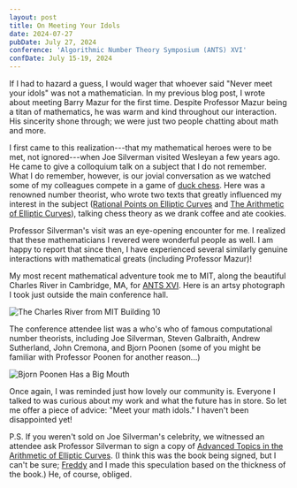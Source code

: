 ```yaml
---
layout: post
title: On Meeting Your Idols
date: 2024-07-27
pubDate: July 27, 2024
conference: 'Algorithmic Number Theory Symposium (ANTS) XVI'
confDate: July 15-19, 2024
---
```


If I had to hazard a guess, I would wager that whoever said "Never meet your idols" was not a mathematician.  In my previous blog post, I wrote about meeting Barry Mazur for the first time.  Despite Professor Mazur being a titan of mathematics, he was warm and kind throughout our interaction.  His sincerity shone through; we were just two people chatting about math and more.   

I first came to this realization---that my mathematical heroes were to be met, not ignored---when Joe Silverman visited Wesleyan a few years ago.  He came to give a colloquium talk on a subject that I do not remember.  What I do remember, however, is our jovial conversation as we watched some of my colleagues compete in a game of [duck chess](https://www.chess.com/terms/duck-chess).  Here was a renowned number theorist, who wrote two texts that greatly influenced my interest in the subject ([Rational Points on Elliptic Curves](https://link.springer.com/book/10.1007/978-3-319-18588-0) and 
[The Arithmetic of Elliptic Curves](https://link.springer.com/book/10.1007/978-0-387-09494-6)), talking chess theory as we drank coffee and ate cookies. 

Professor Silverman's visit was an eye-opening encounter for me.  I realized that these mathematicians I revered were wonderful people as well.  I am happy to report that since then, I have experienced several similarly genuine interactions with mathematical greats (including Professor Mazur)!

My most recent mathematical adventure took me to MIT, along the beautiful Charles River in Cambridge, MA, for [ANTS XVI](https://antsmath.org/ANTSXVI/).  Here is an artsy photograph I took just outside the main conference hall.

![The Charles River from MIT Building 10](https://zporat.github.io/files/pictures/ANTS_2024.jpg "The Charles River from MIT Building 10")

The conference attendee list was a who's who of famous computational number theorists, including Joe Silverman, Steven Galbraith, Andrew Sutherland, John Cremona, and Bjorn Poonen (some of you might be familiar with Professor Poonen for another reason...)

![Bjorn Poonen Has a Big Mouth](https://zporat.github.io/files/pictures/Poonen.jpg "Bjorn Poonen Has a Big Mouth") 

Once again, I was reminded just how lovely our community is.  Everyone I talked to was curious about my work and what the future has in store.  So let me offer a piece of advice: "Meet your math idols." I haven't been disappointed yet!     

P.S. If you weren't sold on Joe Silverman's celebrity, we witnessed an attendee ask Professor Silverman to sign a copy of [Advanced Topics in the Arithmetic of Elliptic Curves](https://link.springer.com/book/10.1007/978-1-4612-0851-8).  (I think this was the book being signed, but I can't be sure; [Freddy](https://fsaia.github.io/site/) and I made this speculation based on the thickness of the book.)  He, of course, obliged.  